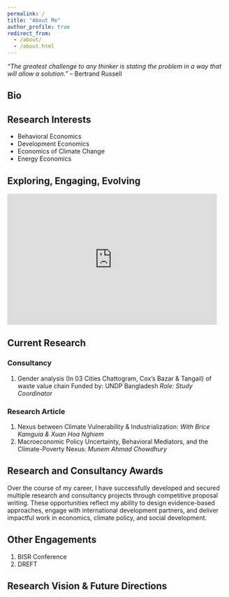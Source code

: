```yaml
---
permalink: /
title: "About Me"
author_profile: true
redirect_from: 
  - /about/
  - /about.html
---
```




*“The greatest challenge to any thinker is stating the problem in a way that will allow a solution.”* – Bertrand Russell




## Bio


 
## Research Interests

- Behavioral Economics
- Development Economics
- Economics of Climate Change
- Energy Economics


## Exploring, Engaging, Evolving

<div class="slides-container">
  <iframe src="https://docs.google.com/presentation/d/e/2PACX-1vQP7h4_pbbRfH4f-R4zFlJLbXaNiv1GH7UD59iIdIkJVVBla9JdXgpoXdz4kA8oLuMpROInNv-PXJ19/pubembed?start=true&loop=true&delayms=2000"   frameborder="0" width="480" height="299" allowfullscreen="true" mozallowfullscreen="true" webkitallowfullscreen="true"></iframe>
</div>

## Current Research

### Consultancy
1. Gender analysis (In 03 Cities Chattogram, Cox’s Bazar & Tangail) of waste value chain
   Funded by: UNDP Bangladesh
   *Role: Study Coordinator*

### Research Article
1. Nexus between Climate Vulnerability & Industrialization: *With Brice Kamguia & Xuan Hoa Nghiem*
2. Macroeconomic Policy Uncertainty, Behavioral Mediators, and the Climate-Poverty Nexus: *Munem Ahmad Chowdhury*

## Research and Consultancy Awards

Over the course of my career, I have successfully developed and secured multiple research and consultancy projects through competitive proposal writing. These opportunities reflect my ability to design evidence-based approaches, engage with international development partners, and deliver impactful work in economics, climate policy, and social development.


## Other Engagements

1. BISR Conference
2. DREFT

## Research Vision & Future Directions




